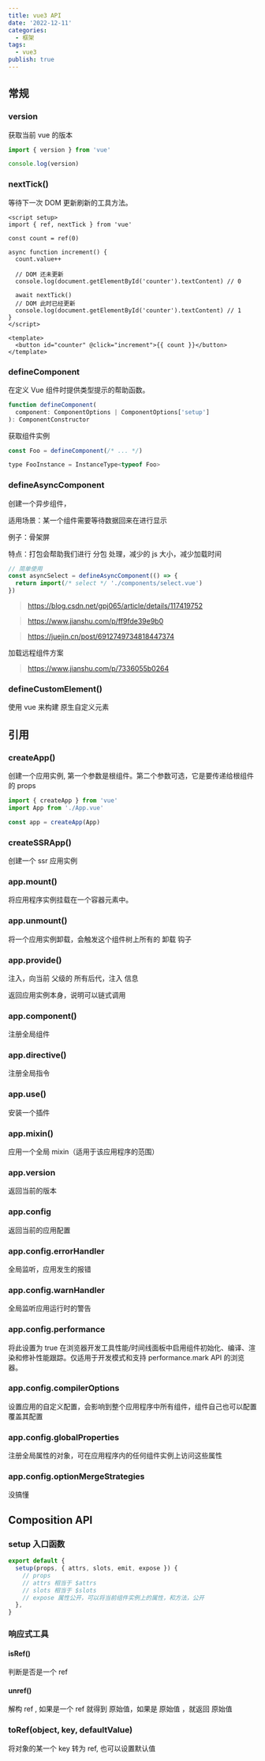 ```yaml
---
title: vue3 API
date: '2022-12-11'
categories:
  - 框架
tags:
  - vue3
publish: true
---
```


## 常规

### version

获取当前 vue 的版本

```js
import { version } from 'vue'

console.log(version)
```

### nextTick()

等待下一次 DOM 更新刷新的工具方法。

```vue
<script setup>
import { ref, nextTick } from 'vue'

const count = ref(0)

async function increment() {
  count.value++

  // DOM 还未更新
  console.log(document.getElementById('counter').textContent) // 0

  await nextTick()
  // DOM 此时已经更新
  console.log(document.getElementById('counter').textContent) // 1
}
</script>

<template>
  <button id="counter" @click="increment">{{ count }}</button>
</template>
```

### defineComponent

在定义 Vue 组件时提供类型提示的帮助函数。

```js
function defineComponent(
  component: ComponentOptions | ComponentOptions['setup']
): ComponentConstructor
```

获取组件实例

```js
const Foo = defineComponent(/* ... */)

type FooInstance = InstanceType<typeof Foo>
```

### defineAsyncComponent

创建一个异步组件，

适用场景：某一个组件需要等待数据回来在进行显示

例子：骨架屏

特点：打包会帮助我们进行 分包 处理，减少的 js 大小，减少加载时间

```js
// 简单使用
const asyncSelect = defineAsyncComponent(() => {
  return import(/* select */ './components/select.vue')
})
```

> https://blog.csdn.net/gpj065/article/details/117419752

> https://www.jianshu.com/p/ff9fde39e9b0

> https://juejin.cn/post/6912749734818447374

加载远程组件方案

> https://www.jianshu.com/p/7336055b0264

### defineCustomElement()

使用 vue 来构建 原生自定义元素

## 引用

### createApp()

创建一个应用实例, 第一个参数是根组件。第二个参数可选，它是要传递给根组件的 props

```js
import { createApp } from 'vue'
import App from './App.vue'

const app = createApp(App)
```

### createSSRApp()

创建一个 ssr 应用实例

### app.mount()

将应用程序实例挂载在一个容器元素中。

### app.unmount()

将一个应用实例卸载，会触发这个组件树上所有的 卸载 钩子

### app.provide()

注入，向当前 父级的 所有后代，注入 信息

返回应用实例本身，说明可以链式调用

### app.component()

注册全局组件

### app.directive()

注册全局指令

### app.use()

安装一个插件

### app.mixin()

应用一个全局 mixin（适用于该应用程序的范围）

### app.version

返回当前的版本

### app.config

返回当前的应用配置

### app.config.errorHandler

全局监听，应用发生的报错

### app.config.warnHandler

全局监听应用运行时的警告

### app.config.performance

将此设置为 true 在浏览器开发工具性能/时间线面板中启用组件初始化、编译、渲染和修补性能跟踪。仅适用于开发模式和支持 performance.mark API 的浏览器。

### app.config.compilerOptions

设置应用的自定义配置，会影响到整个应用程序中所有组件，组件自己也可以配置覆盖其配置

### app.config.globalProperties

注册全局属性的对象，可在应用程序内的任何组件实例上访问这些属性

### app.config.optionMergeStrategies

没搞懂

## Composition API

### setup 入口函数

```js
export default {
  setup(props, { attrs, slots, emit, expose }) {
    // props
    // attrs 相当于 $attrs
    // slots 相当于 $slots
    // expose 属性公开，可以将当前组件实例上的属性，和方法，公开
  },
}
```

### 响应式工具

#### isRef()

判断是否是一个 ref

#### unref()

解构 ref , 如果是一个 ref 就得到 原始值，如果是 原始值 ，就返回 原始值

### toRef(object, key, defaultValue)

将对象的某一个 key 转为 ref, 也可以设置默认值
